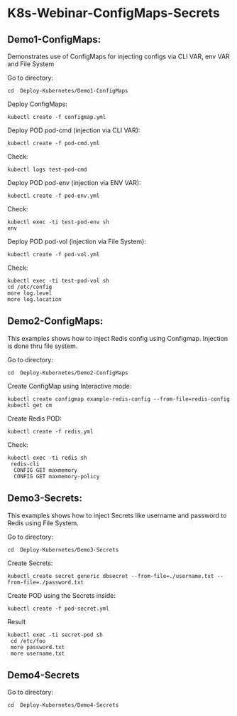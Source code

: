 # K8s-Webinar-ConfigMaps-Secrets

## Demo1-ConfigMaps:
Demonstrates use of ConfigMaps for injecting configs via CLI VAR, env VAR and File System

Go to directory:
```
cd  Deploy-Kubernetes/Demo1-ConfigMaps
```

Deploy ConfigMaps:
```
kubectl create -f configmap.yml
```

Deploy POD pod-cmd (injection via CLI VAR):
```
kubectl create -f pod-cmd.yml
```

Check:
```
kubectl logs test-pod-cmd
```


Deploy POD pod-env (injection via ENV VAR):
```
kubectl create -f pod-env.yml
```

Check:
```
kubectl exec -ti test-pod-env sh
env
```

Deploy POD pod-vol (injection via File System):
```
kubectl create -f pod-vol.yml
```

Check:
```
kubectl exec -ti test-pod-vol sh
cd /etc/config
more log.level
more log.location 
```


## Demo2-ConfigMaps:
This examples shows how to inject Redis config using Configmap. Injection is done thru file system.

Go to directory:
```
cd  Deploy-Kubernetes/Demo2-ConfigMaps
```

Create ConfigMap using Interactive mode:

```
kubectl create configmap example-redis-config --from-file=redis-config
kubectl get cm
```

Create Redis POD:
```
kubectl create -f redis.yml
```

Check:
```
kubectl exec -ti redis sh
 redis-cli
  CONFIG GET maxmemory
  CONFIG GET maxmemory-policy
```


## Demo3-Secrets:

This examples shows how to inject Secrets like username and password to Redis using File System.

Go to directory:
```
cd  Deploy-Kubernetes/Demo3-Secrets
```

Create Secrets:
```
kubectl create secret generic dbsecret --from-file=./username.txt --from-file=./password.txt
```

Create POD using the Secrets inside:
```
kubectl create -f pod-secret.yml
```

Result

```
kubectl exec -ti secret-pod sh
 cd /etc/foo
 more password.txt
 more username.txt
```

 
## Demo4-Secrets

Go to directory:
```
cd  Deploy-Kubernetes/Demo4-Secrets
```

